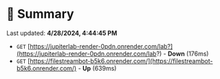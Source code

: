 # 📖 Summary
Last updated: **4/28/2024, 4:44:45 PM**

- `GET` [https://jupiterlab-render-0pdn.onrender.com/lab?](https://jupiterlab-render-0pdn.onrender.com/lab?) - **Down** (176ms)
- `GET` [https://filestreambot-b5k6.onrender.com/](https://filestreambot-b5k6.onrender.com/) - **Up** (639ms)
